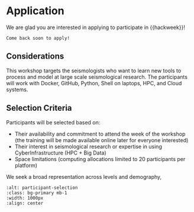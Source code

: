# Application

We are glad you are interested in applying to participate in {{hackweek}}! 

```{warning} Applications not yet open
Come back soon to apply!
```

## Considerations

This workshop targets the seismologists who want to learn new tools to process and model at large scale seismological research. The participants will work with Docker, GitHub, Python, Shell on laptops, HPC, and Cloud systems.


## Selection Criteria

Participants will be selected based on:
* Their availability and commitment to attend the week of the workshop (the training will be made available online later for everyone interested)
* Their interest in seismological research or expertise in using CyberInfrastructure (HPC + Big Data)
* Space limitations (computing allocations limited to 20 participants per platform)

We seek a broad representation across levels and demography,


<!-- The hackweek organizing committee follows a two phase process in selecting applicants, adopted from {cite:p}`huppenkothen_entrofy_2020`: -->

```{image} img/participant-selection.png
:alt: participant-selection
:class: bg-primary mb-1
:width: 1000px
:align: center
```